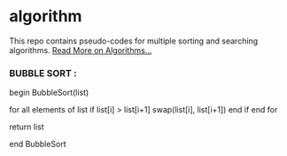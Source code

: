 # algorithm
This repo contains pseudo-codes for multiple sorting and searching algorithms. 
[Read More on Algorithms...](https://www.geeksforgeeks.org/fundamentals-of-algorithms/)

### BUBBLE SORT :

begin BubbleSort(list)

   for all elements of list
      if list[i] > list[i+1]
         swap(list[i], list[i+1])
      end if
   end for
   
   return list
   
end BubbleSort
